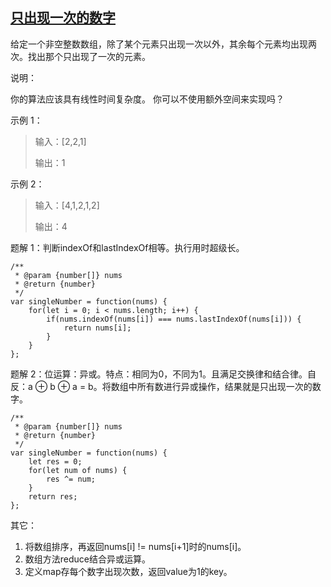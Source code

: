 ## [只出现一次的数字](https://leetcode-cn.com/problems/single-number/)
给定一个非空整数数组，除了某个元素只出现一次以外，其余每个元素均出现两次。找出那个只出现了一次的元素。

说明：

你的算法应该具有线性时间复杂度。 你可以不使用额外空间来实现吗？

示例 1：

>  输入：[2,2,1]
> 
>  输出：1

示例 2：

>  输入：[4,1,2,1,2]
> 
>  输出：4

题解 1：判断indexOf和lastIndexOf相等。执行用时超级长。
```
/**
 * @param {number[]} nums
 * @return {number}
 */
var singleNumber = function(nums) {
    for(let i = 0; i < nums.length; i++) {
        if(nums.indexOf(nums[i]) === nums.lastIndexOf(nums[i])) {
            return nums[i];
        }
    }
};
```

题解 2：位运算：异或。特点：相同为0，不同为1。且满足交换律和结合律。自反：a ⊕ b ⊕ a = b。将数组中所有数进行异或操作，结果就是只出现一次的数字。
```
/**
 * @param {number[]} nums
 * @return {number}
 */
var singleNumber = function(nums) {
    let res = 0;
    for(let num of nums) {
        res ^= num;
    }
    return res;
};
```

其它：
1. 将数组排序，再返回nums[i] != nums[i+1]时的nums[i]。
2. 数组方法reduce结合异或运算。
3. 定义map存每个数字出现次数，返回value为1的key。